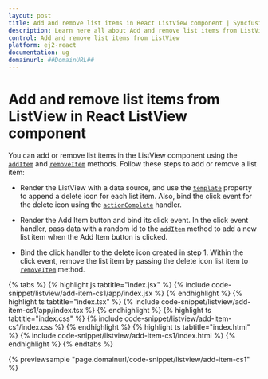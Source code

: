 ```yaml
---
layout: post
title: Add and remove list items in React ListView component | Syncfusion
description: Learn here all about Add and remove list items from ListView in Syncfusion React ListView component of Syncfusion Essential JS 2 and more.
control: Add and remove list items from ListView 
platform: ej2-react
documentation: ug
domainurl: ##DomainURL##
---
```


# Add and remove list items from ListView in React ListView component

You can add or remove list items in the ListView component using the [`addItem`](https://ej2.syncfusion.com/react/documentation/api/list-view/#additem) and [`removeItem`](https://ej2.syncfusion.com/react/documentation/api/list-view/#removeitem) methods. Follow these steps to add or remove a list item:

* Render the ListView with a data source, and use the [`template`](https://ej2.syncfusion.com/react/documentation/api/list-view/#template) property to append a delete icon for each list item. Also, bind the click event for the delete icon using the [`actionComplete`](https://ej2.syncfusion.com/react/documentation/api/list-view/#actioncomplete) handler.

* Render the Add Item button and bind its click event. In the click event handler, pass data with a random id to the [`addItem`](https://ej2.syncfusion.com/react/documentation/api/list-view/#additem) method to add a new list item when the Add Item button is clicked.

* Bind the click handler to the delete icon created in step 1. Within the click event, remove the list item by passing the
delete icon list item to [`removeItem`](https://ej2.syncfusion.com/react/documentation/api/list-view/#removeitem) method.

{% tabs %}
{% highlight js tabtitle="index.jsx" %}
{% include code-snippet/listview/add-item-cs1/app/index.jsx %}
{% endhighlight %}
{% highlight ts tabtitle="index.tsx" %}
{% include code-snippet/listview/add-item-cs1/app/index.tsx %}
{% endhighlight %}
{% highlight ts tabtitle="index.css" %}
{% include code-snippet/listview/add-item-cs1/index.css %}
{% endhighlight %}
{% highlight ts tabtitle="index.html" %}
{% include code-snippet/listview/add-item-cs1/index.html %}
{% endhighlight %}
{% endtabs %}

 {% previewsample "page.domainurl/code-snippet/listview/add-item-cs1" %}
